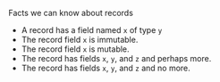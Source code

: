 Facts we can know about records

- A record has a field named `x` of type `y`
- The record field `x` is immutable.
- The record field `x` is mutable.
- The record has fields `x`, `y`, and `z` and perhaps more.
- The record has fields `x`, `y`, and `z` and no more.

